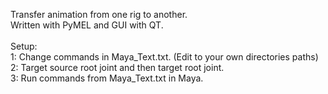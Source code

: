 Transfer animation from one rig to another.<br />
Written with PyMEL and GUI with QT.<br />
<br />
Setup:<br />
1: Change commands in Maya_Text.txt. (Edit to your own directories paths)<br />
2: Target source root joint and then target root joint.<br />
3: Run commands from Maya_Text.txt in Maya.<br />
